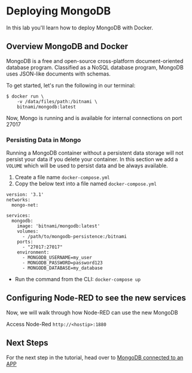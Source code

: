 # Deploying MongoDB

In this lab you'll learn how to deploy MongoDB with Docker.

## Overview MongoDB and Docker

MongoDB is a free and open-source cross-platform document-oriented database program. Classified as a NoSQL database program, MongoDB uses JSON-like documents with schemas.

To get started, let's run the following in our terminal:

```
$ docker run \
    -v /data/files/path:/bitnami \
    bitnami/mongodb:latest
```

Now, Mongo is running and is available for internal connections on port 27017 

### Persisting Data in Mongo

Running a MongoDB container without a persistent data storage will not persist your data if you delete your container. In this section we add a `VOLUME` which will be used to persist data and be always available.

1. Create a file name `docker-compose.yml`
2. Copy the below text into a file named `docker-compose.yml`


```
version: '3.1'
networks:
  mongo-net:

services:
  mongodb:
    image: 'bitnami/mongodb:latest'
    volumes:
      - /path/to/mongodb-persistence:/bitnami
    ports:
      - "27017:27017"
    environment:
      - MONGODB_USERNAME=my_user
      - MONGODB_PASSWORD=password123
      - MONGODB_DATABASE=my_database
```

* Run the command from the CLI: `docker-compose up`


## Configuring Node-RED to see the new services
Now, we will walk through how Node-RED can use the new MongoDB

Access Node-Red `http://<hostip>:1880`


## Next Steps
For the next step in the tutorial, head over to [MongoDB connected to an APP](./mongo-2.md)
